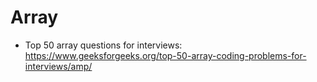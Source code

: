 # Array



* Top 50 array questions for interviews: [https://www.geeksforgeeks.org/top-50-array-coding-problems-for-interviews/amp/ \
  ](https://www.geeksforgeeks.org/top-50-array-coding-problems-for-interviews/amp/)
